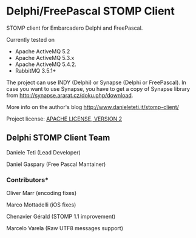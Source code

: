 # Delphi/FreePascal STOMP Client
STOMP client for Embarcadero Delphi and FreePascal.

Currently tested on
- Apache ActiveMQ 5.2
- Apache ActiveMQ 5.3.x
- Apache ActiveMQ 5.4.2.
- RabbitMQ 3.5.1+


The project can use INDY (Delphi) or Synapse (Delphi or FreePascal). In case you want to use Synapse, you have to get a copy of Synapse library from http://synapse.ararat.cz/doku.php/download. 

More info on the author's blog http://www.danieleteti.it/stomp-client/

Project license: [APACHE LICENSE, VERSION 2](https://www.apache.org/licenses/LICENSE-2.0)


## Delphi STOMP Client Team
Daniele Teti (Lead Developer)

Daniel Gaspary (Free Pascal Mantainer)

### Contributors*
Oliver Marr (encoding fixes)

Marco Mottadelli (iOS fixes)

Chenavier Gérald (STOMP 1.1 improvement)

Marcelo Varela (Raw UTF8 messages support)
